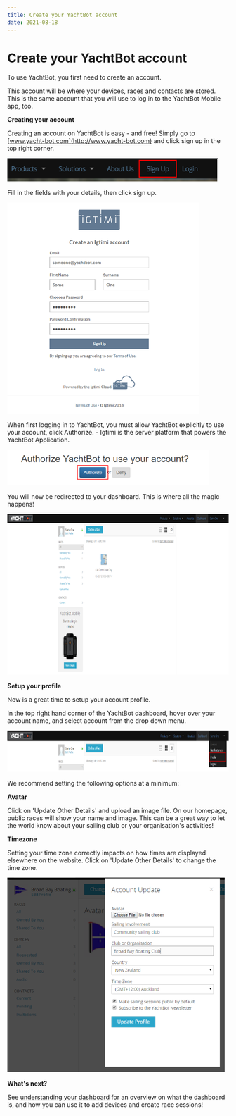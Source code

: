 ```yaml
---
title: Create your YachtBot account
date: 2021-08-18
---
```


# Create your YachtBot account

To use YachtBot, you first need to create an account.

This account will be where your devices, races and contacts are stored. This is the same account that you will use to log in to the YachtBot Mobile app, too.

**Creating your account**

Creating an account on YachtBot is easy - and free! Simply go to [www.yacht-bot.com](http://www.yacht-bot.com) and click sign up in the top right corner.

<img src="../../../assets/images/MjzVZniHwe1yJDCuvPfC-bLNQnHGg6vpmw.png" alt="" width="479px" height="52.5219px" />

Fill in the fields with your details, then click sign up.

<img src="../../../assets/images/9Il1zDyfDIjNch7uLPPq0UMvmkCXNll3xw.png" alt="" width="436px" height="479.349px" />

When first logging in to YachtBot, you must allow YachtBot explicitly to use your account, click Authorize. - Igtimi is the server platform that powers the YachtBot Application.

<img src="../../../assets/images/NKcOiraHPQXEY4z5jP1w5BZC_OFtCG-otw.png" alt="" width="458px" height="80.4499px" />

You will now be redirected to your dashboard. This is where all the magic happens!

<img src="../../../assets/images/QMT6PtXmOFgqpLfWicyvaqLfes-FsI2d9A.png" alt="" width="888px" height="365.172px" />

**Setup your profile**

Now is a great time to setup your account profile.

In the top right hand corner of the YachtBot dashboard, hover over your account name, and select account from the drop down menu.

<img src="../../../assets/images/xluxHhw2LfmrOW74gGx-hrq8FqXjH3rEjA.png" alt="" width="963px" height="94.1278px" />

We recommend setting the following options at a minimum:

**Avatar**

Click on 'Update Other Details' and upload an image file. On our homepage, public races will show your name and image. This can be a great way to let the world know about your sailing club or your organisation's activities!

**Timezone**

Setting your time zone correctly impacts on how times are displayed elsewhere on the website. Click on 'Update Other Details' to change the time zone.

<img src="../../../assets/images/blob1446516067935.png" alt="" width="495px" height="442.063px" />

**What's next?**

See [understanding your dashboard](http://understanding%2520your%2520dashboard) for an overview on what the dashboard is, and how you can use it to add devices and create race sessions!
